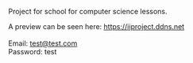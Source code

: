 Project for school for computer science lessons.

A preview can be seen here: https://iiproject.ddns.net <br /><br />
Email: test@test.com <br />
Password: test 
